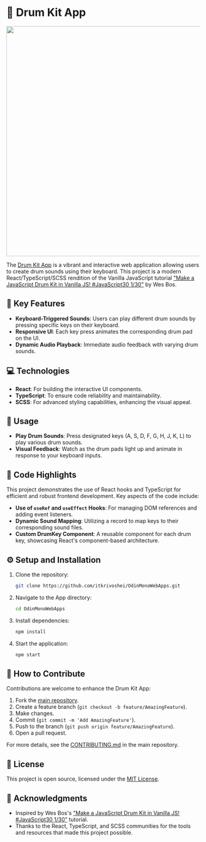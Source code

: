 # 🥁 Drum Kit App

<p align="center">
  <img src="https://github.com/itkrivoshei/OdinMonoWebApps/blob/main/media/DrumKit.gif?raw=true" height="600">
</p>

The [Drum Kit App](https://itkrivoshei.github.io/OdinMonoWebApps/#/DrumKit) is a vibrant and interactive web application allowing users to create drum sounds using their keyboard. This project is a modern React/TypeScript/SCSS rendition of the Vanilla JavaScript tutorial ["Make a JavaScript Drum Kit in Vanilla JS! #JavaScript30 1/30"](https://www.youtube.com/watch?v=VuN8qwZoego) by Wes Bos.

## 🌟 Key Features

- **Keyboard-Triggered Sounds**: Users can play different drum sounds by pressing specific keys on their keyboard.
- **Responsive UI**: Each key press animates the corresponding drum pad on the UI.
- **Dynamic Audio Playback**: Immediate audio feedback with varying drum sounds.

## 💻 Technologies

- **React**: For building the interactive UI components.
- **TypeScript**: To ensure code reliability and maintainability.
- **SCSS**: For advanced styling capabilities, enhancing the visual appeal.

## 🚀 Usage

- **Play Drum Sounds**: Press designated keys (A, S, D, F, G, H, J, K, L) to play various drum sounds.
- **Visual Feedback**: Watch as the drum pads light up and animate in response to your keyboard inputs.

## 🎵 Code Highlights

This project demonstrates the use of React hooks and TypeScript for efficient and robust frontend development. Key aspects of the code include:

- **Use of `useRef` and `useEffect` Hooks**: For managing DOM references and adding event listeners.
- **Dynamic Sound Mapping**: Utilizing a record to map keys to their corresponding sound files.
- **Custom DrumKey Component**: A reusable component for each drum key, showcasing React's component-based architecture.

## ⚙️ Setup and Installation

1. Clone the repository:
   ```bash
   git clone https://github.com/itkrivoshei/OdinMonoWebApps.git
   ```
2. Navigate to the App directory:
   ```bash
   cd OdinMonoWebApps
   ```
3. Install dependencies:
   ```bash
   npm install
   ```
4. Start the application:
   ```bash
   npm start
   ```

## 🤝 How to Contribute

Contributions are welcome to enhance the Drum Kit App:

1. Fork the [main repository](https://github.com/itkrivoshei/OdinMonoWebApps).
2. Create a feature branch (`git checkout -b feature/AmazingFeature`).
3. Make changes.
4. Commit (`git commit -m 'Add AmazingFeature'`).
5. Push to the branch (`git push origin feature/AmazingFeature`).
6. Open a pull request.

For more details, see the [CONTRIBUTING.md](https://github.com/itkrivoshei/OdinMonoWebApps/blob/master/CONTRIBUTING.md) in the main repository.

## 📜 License

This project is open source, licensed under the [MIT License](https://github.com/itkrivoshei/OdinMonoWebApps/blob/master/LICENSE).

## 🌟 Acknowledgments

- Inspired by Wes Bos's ["Make a JavaScript Drum Kit in Vanilla JS! #JavaScript30 1/30"](https://www.youtube.com/watch?v=VuN8qwZoego) tutorial.
- Thanks to the React, TypeScript, and SCSS communities for the tools and resources that made this project possible.
